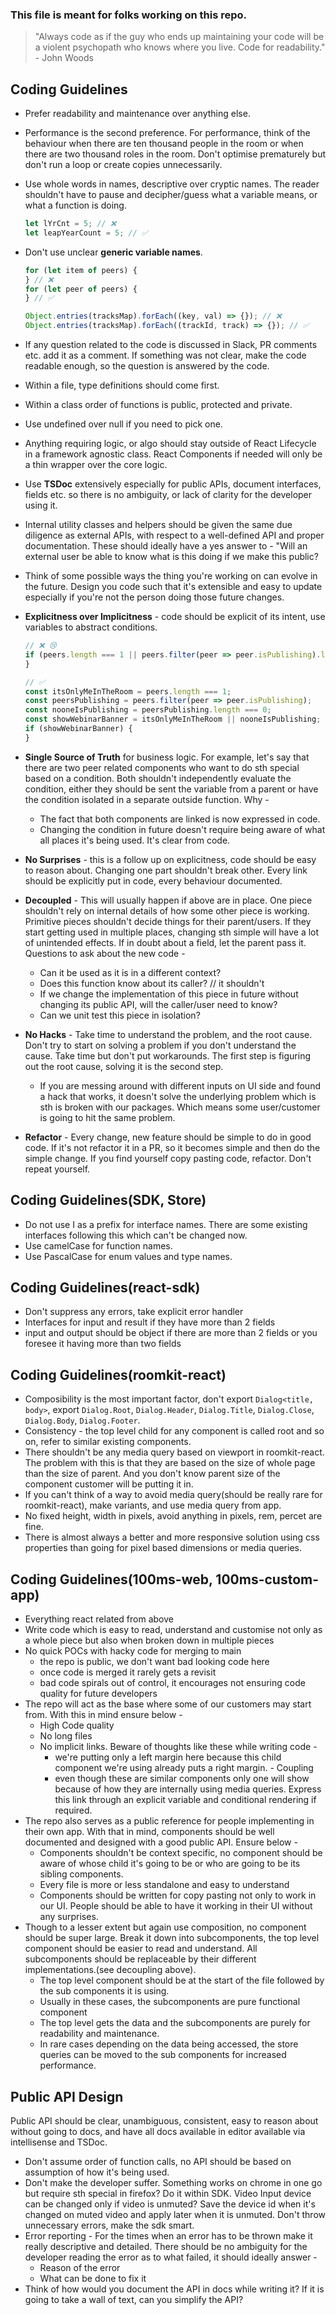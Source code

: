 ### This file is meant for folks working on this repo.

> "Always code as if the guy who ends up maintaining your code will be a violent psychopath who knows where you live.
> Code for readability." - John Woods

## Coding Guidelines

- Prefer readability and maintenance over anything else.
- Performance is the second preference. For performance, think of the behaviour when there
  are ten thousand people in the room or when there are two thousand
  roles in the room. Don't optimise prematurely but don't run a loop or create copies
  unnecessarily.
- Use whole words in names, descriptive over cryptic names.
  The reader shouldn't have to pause and decipher/guess what a variable means,
  or what a function is doing.
  ```ts
  let lYrCnt = 5; // ❌
  let leapYearCount = 5; // ✅
  ```
- Don't use unclear **generic variable names**.

  ```ts
  for (let item of peers) {
  } // ❌
  for (let peer of peers) {
  } // ✅

  Object.entries(tracksMap).forEach((key, val) => {}); // ❌
  Object.entries(tracksMap).forEach((trackId, track) => {}); // ✅
  ```

- If any question related to the code is discussed in Slack, PR comments
  etc. add it as a comment. If something was not clear, make the code readable enough, so the question
  is answered by the code.
- Within a file, type definitions should come first.
- Within a class order of functions is public, protected and private.
- Use undefined over null if you need to pick one.
- Anything requiring logic, or algo should stay outside of React Lifecycle
  in a framework agnostic class. React Components if needed will only be a thin
  wrapper over the core logic.
- Use **TSDoc** extensively especially for public APIs, document interfaces, fields
  etc. so there is no ambiguity, or lack of clarity for the developer using it.
- Internal utility classes and helpers should be given the same due diligence as
  external APIs, with respect to a well-defined API and proper documentation. These
  should ideally have a yes answer to - "Will an external user be able to know
  what is this doing if we make this public?
- Think of some possible ways the thing you're working on can evolve in the future.
  Design you code such that it's extensible and easy to update especially if you're not the person
  doing those future changes.
- **Explicitness over Implicitness** - code should be explicit of its intent,
  use variables to abstract conditions.

  ```ts
  // ❌ 😢
  if (peers.length === 1 || peers.filter(peer => peer.isPublishing).length === 0) {
  }

  // ✅
  const itsOnlyMeInTheRoom = peers.length === 1;
  const peersPublishing = peers.filter(peer => peer.isPublishing);
  const nooneIsPublishing = peersPublishing.length === 0;
  const showWebinarBanner = itsOnlyMeInTheRoom || nooneIsPublishing;
  if (showWebinarBanner) {
  }
  ```

- **Single Source of Truth** for business logic. For example, let's say that
  there are two peer related components who want to do sth special based on
  a condition. Both shouldn't independently evaluate the condition, either
  they should be sent the variable from a parent or have the condition isolated
  in a separate outside function. Why -
  - The fact that both components are linked is now expressed in code.
  - Changing the condition in future doesn't require being aware of what
    all places it's being used. It's clear from code.
- **No Surprises** - this is a follow up on explicitness, code should be easy
  to reason about. Changing one part shouldn't break other. Every link should be
  explicitly put in code, every behaviour documented.
- **Decoupled** - This will usually happen if above are in place. One piece shouldn't
  rely on internal details of how some other piece is working. Primitive
  pieces shouldn't decide things for their parent/users. If they start getting used in
  multiple places, changing sth simple will have a lot of unintended effects. If in
  doubt about a field, let the parent pass it. Questions to ask about the new code -
  - Can it be used as it is in a different context?
  - Does this function know about its caller? // it shouldn't
  - If we change the implementation of this piece in future without changing
    its public API, will the caller/user need to know?
  - Can we unit test this piece in isolation?
- **No Hacks** - Take time to understand the problem, and the root cause. Don't try
  to start on solving a problem if you don't understand the cause. Take time but don't
  put workarounds. The first step is figuring out the root cause, solving it is the second
  step.
  - If you are messing around with different inputs on UI side and found a
    hack that works, it doesn't solve the underlying problem which is sth is
    broken with our packages. Which means some user/customer is going to hit the same
    problem.
- **Refactor** - Every change, new feature should be simple to do in good code. If it's
  not refactor it in a PR, so it becomes simple and then do the simple change. If you
  find yourself copy pasting code, refactor. Don't repeat yourself.

## Coding Guidelines(SDK, Store)

- Do not use I as a prefix for interface names. There are some existing
  interfaces following this which can't be changed now.
- Use camelCase for function names.
- Use PascalCase for enum values and type names.

## Coding Guidelines(react-sdk)

- Don't suppress any errors, take explicit error handler
- Interfaces for input and result if they have more than 2 fields
- input and output should be object if there are more than 2 fields
  or you foresee it having more than two fields

## Coding Guidelines(roomkit-react)

- Composibility is the most important factor, don't export `Dialog<title, body>`,
  export `Dialog.Root`, `Dialog.Header`, `Dialog.Title`, `Dialog.Close`, `Dialog.Body`,
  `Dialog.Footer`.
- Consistency - the top level child for any component is called root and
  so on, refer to similar existing components.
- There shouldn't be any media query based on viewport in roomkit-react. The problem with this is that they are based on the
  size of whole page than the size of parent. And you don't know parent size of the component customer will
  be putting it in.
- If you can't think of a way to avoid media query(should be really rare for roomkit-react), make
  variants, and use media query from app.
- No fixed height, width in pixels, avoid anything in pixels, rem, percet are fine.
- There is almost always a better and more responsive solution using
  css properties than going for pixel based dimensions or media queries.

## Coding Guidelines(100ms-web, 100ms-custom-app)

- Everything react related from above
- Write code which is easy to read, understand and customise not only as a whole
  piece but also when broken down in multiple pieces
- No quick POCs with hacky code for merging to main
  - the repo is public, we don't want bad looking code here
  - once code is merged it rarely gets a revisit
  - bad code spirals out of control, it encourages not ensuring code quality for future developers
- The repo will act as the base where some of our customers may start from.
  With this in mind ensure below -
  - High Code quality
  - No long files
  - No implicit links. Beware of thoughts like these while writing code -
    - we're putting only a left margin here because this
      child component we're using already puts a right margin. - Coupling
    - even though these are similar components only one will show because of how they
      are internally using media queries. Express this link through an explicit
      variable and conditional rendering if required.
- The repo also serves as a public reference for
  people implementing in their own app. With that in mind, components
  should be well documented and designed with a good public API. Ensure below -
  - Components shouldn't be context specific, no component should be aware of
    whose child it's going to be or who are going to be its sibling components.
  - Every file is more or less standalone and easy to understand
  - Components should be written for copy pasting not only to work in our UI. People
    should be able to have it working in their UI without any surprises.
- Though to a lesser extent but again use composition, no component should be
  super large. Break it down into subcomponents, the top level component
  should be easier to read and understand. All subcomponents should be replaceable
  by their different implementations.(see decoupling above).
  - The top level component should be at the start of the file followed by
    the sub components it is using.
  - Usually in these cases, the subcomponents are pure functional component
  - The top level gets the data and the subcomponents are purely for readability
    and maintenance.
  - In rare cases depending on the data being accessed, the store queries
    can be moved to the sub components for increased performance.

## Public API Design

Public API should be clear,
unambiguous, consistent, easy to reason about without going to docs, and have
all docs available in editor available via intellisense and TSDoc.

- Don't assume order of function calls, no API should be based on assumption of how
  it's being used.
- Don't make the developer suffer. Something works on chrome in one go but require
  sth special in firefox? Do it within SDK. Video Input device can be changed
  only if video is unmuted? Save the device id when it's changed on muted video
  and apply later when it is unmuted. Don't throw unnecessary errors, make the sdk
  smart.
- Error reporting - For the times when an error has to be thrown make it really
  descriptive and detailed. There should be no ambiguity for the developer reading
  the error as to what failed, it should ideally answer -
  - Reason of the error
  - What can be done to fix it
- Think of how would you document the API in docs while writing it? If it
  is going to take a wall of text, can you simplify the API?
